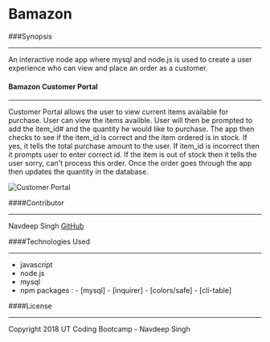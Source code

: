 # Bamazon
###Synopsis
***
An interactive node app where mysql and node.js is used to create a user experience who can view and place an order as a customer.

#### Bamazon Customer Portal
***
Customer Portal allows the user to view current items available for purchase. User can view the items availble. User will then be prompted to add the item_id# and the quantity he would like to purchase. The app then checks to see if the item_id is correct and the item ordered is in stock.  If yes, it tells the total purchase amount to the user. If item_id is incorrect then it prompts user to enter correct id. If the item is out of stock then it tells the user sorry, can't process this order.
Once the order goes through the app then updates the quantity in the database.

![Customer Portal](customer)

####Contributor
***
Navdeep Singh [GitHub](https://github.com/snavdeepsingh)

####Technologies Used
***
* javascript
* node.js
* mysql
* npm packages :
                    - [mysql]
                    - [inquirer]
                    - [colors/safe]
                    - [cli-table]


####License
***

Copyright 2018 UT Coding Bootcamp - Navdeep Singh
